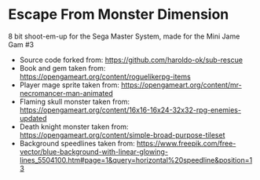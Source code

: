 # Escape From Monster Dimension

8 bit shoot-em-up for the Sega Master System, made for the Mini Jame Gam #3

* Source code forked from: https://github.com/haroldo-ok/sub-rescue
* Book and gem taken from: https://opengameart.org/content/roguelikerpg-items
* Player mage sprite taken from: https://opengameart.org/content/mr-necromancer-man-animated
* Flaming skull monster taken from: https://opengameart.org/content/16x16-16x24-32x32-rpg-enemies-updated
* Death knight monster taken from: https://opengameart.org/content/simple-broad-purpose-tileset
* Background speedlines taken from: https://www.freepik.com/free-vector/blue-background-with-linear-glowing-lines_5504100.htm#page=1&query=horizontal%20speedline&position=13